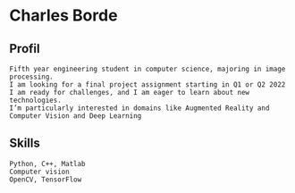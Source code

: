 # Charles Borde

## Profil
```
Fifth year engineering student in computer science, majoring in image processing. 
I am looking for a final project assignment starting in Q1 or Q2 2022
I am ready for challenges, and I am eager to learn about new technologies. 
I’m particularly interested in domains like Augmented Reality and Computer Vision and Deep Learning
```

## Skills

```
Python, C++, Matlab
Computer vision
OpenCV, TensorFlow
```

<!--
**Charles-CPE/Charles-CPE** is a ✨ _special_ ✨ repository because its `README.md` (this file) appears on your GitHub profile.

Here are some ideas to get you started:

- 🔭 I’m currently working on ...
- 🌱 I’m currently learning ...
- 👯 I’m looking to collaborate on ...
- 🤔 I’m looking for help with ...
- 💬 Ask me about ...
- 📫 How to reach me: ...
- 😄 Pronouns: ...
- ⚡ Fun fact: ...
-->
